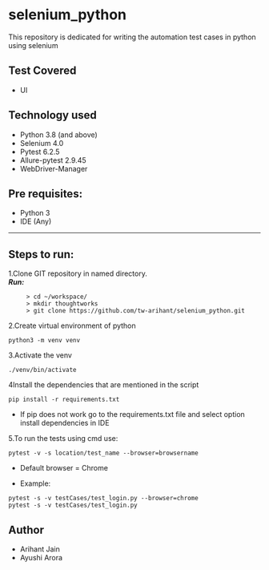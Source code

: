 # selenium_python
This repository is dedicated for writing the automation test cases in python using selenium

## Test Covered
* UI

## Technology used
* Python 3.8 (and above)
* Selenium 4.0
* Pytest 6.2.5
* Allure-pytest 2.9.45
* WebDriver-Manager

## Pre requisites: <br>
* Python 3 <br>
* IDE (Any)

-------------------------------------------------------------------------
## Steps to run:
1.Clone GIT repository in named directory. <br>
**_Run:_**
```
     > cd ~/workspace/
     > mkdir thoughtworks
     > git clone https://github.com/tw-arihant/selenium_python.git
```   
2.Create virtual environment of python
```
python3 -m venv venv
```
3.Activate the venv
```
./venv/bin/activate
```
4Install the dependencies that are mentioned in the script
```
pip install -r requirements.txt
```
* If pip does not work go to the requirements.txt file and select option install dependencies in IDE

5.To run the tests using cmd use: 
```
pytest -v -s location/test_name --browser=browsername
```
* Default browser = Chrome

* Example: 

```
pytest -s -v testCases/test_login.py --browser=chrome
pytest -s -v testCases/test_login.py
```     
## Author
* Arihant Jain
* Ayushi Arora
